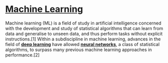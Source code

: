 # **[Machine Learning](https://en.wikipedia.org/wiki/Machine_learning#:~:text=A%20machine%20learning%20model%20is,minimise%20errors%20in%20its%20predictions.)**

Machine learning (ML) is a field of study in artificial intelligence concerned with the development and study of statistical algorithms that can learn from data and generalise to unseen data, and thus perform tasks without explicit instructions.[1] Within a subdiscipline in machine learning, advances in the field of **[deep learning](https://en.wikipedia.org/wiki/Deep_learning)** have allowed **[neural networks](https://en.wikipedia.org/wiki/Neural_network_(machine_learning))**, a class of statistical algorithms, to surpass many previous machine learning approaches in performance.[2]
